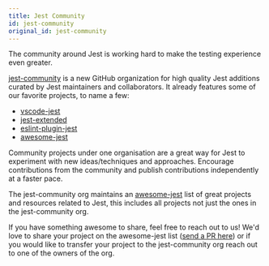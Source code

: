 ```yaml
---
title: Jest Community
id: jest-community
original_id: jest-community
---
```


The community around Jest is working hard to make the testing experience even greater.

[jest-community](https://github.com/jest-community) is a new GitHub organization for high quality Jest additions curated by Jest maintainers and collaborators. It already features some of our favorite projects, to name a few:

- [vscode-jest](https://github.com/jest-community/vscode-jest)
- [jest-extended](https://github.com/jest-community/jest-extended)
- [eslint-plugin-jest](https://github.com/jest-community/eslint-plugin-jest)
- [awesome-jest](https://github.com/jest-community/awesome-jest)

Community projects under one organisation are a great way for Jest to experiment with new ideas/techniques and approaches. Encourage contributions from the community and publish contributions independently at a faster pace.

The jest-community org maintains an [awesome-jest](https://github.com/jest-community/awesome-jest) list of great projects and resources related to Jest, this includes all projects not just the ones in the jest-community org.

If you have something awesome to share, feel free to reach out to us! We'd love to share your project on the awesome-jest list ([send a PR here](https://github.com/jest-community/awesome-jest/pulls)) or if you would like to transfer your project to the jest-community org reach out to one of the owners of the org.
